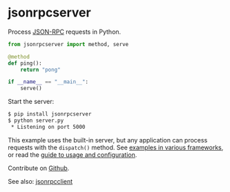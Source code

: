 # jsonrpcserver

Process [JSON-RPC](http://www.jsonrpc.org/) requests in Python.

```python
from jsonrpcserver import method, serve

@method
def ping():
    return "pong"

if __name__ == "__main__":
    serve()
```

Start the server:

```sh
$ pip install jsonrpcserver
$ python server.py
 * Listening on port 5000
```

This example uses the built-in server, but any application can process
requests with the `dispatch()` method. See [examples in various
frameworks](examples.html), or read the [guide to usage and
configuration](api.html).

Contribute on [Github](https://github.com/bcb/jsonrpcserver).

See also: [jsonrpcclient](https://jsonrpcclient.readthedocs.io/)
